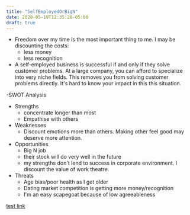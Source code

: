 ```yaml
---
title: "SelfEmployedOrBigN"
date: 2020-05-19T12:35:20-05:00
draft: true
---
```



- Freedom over my time is the most important thing to me. I may be discounting
  the costs:
  - less money
  - less recognition
- A self-employed business is successful if and only if they solve customer
  problems. At a large company, you can afford to specialize into very niche
  fields. This removes you from solving customer problems directly. It's hard to
  know your impact in this this situation.

-SWOT Analysis
  - Strengths
    - concentrate longer than most
    - Empathise with others
  - Weaknesses
    - Discount emotions more than others. Making other feel good may deserve more attention.
  - Opportunities
    - Big N job
    - their stock will do very well in the future
    - my strengths don't lend to success in corporate environment. I discount the value of work theatre.
  - Threats
    - Age bias/poor health as I get older
    - Dating market competition is getting more money/recognition
    - I'm an easy scapegoat because of low agreeableness

[test link](../../how-to-sell-apps-with-influence.md)
